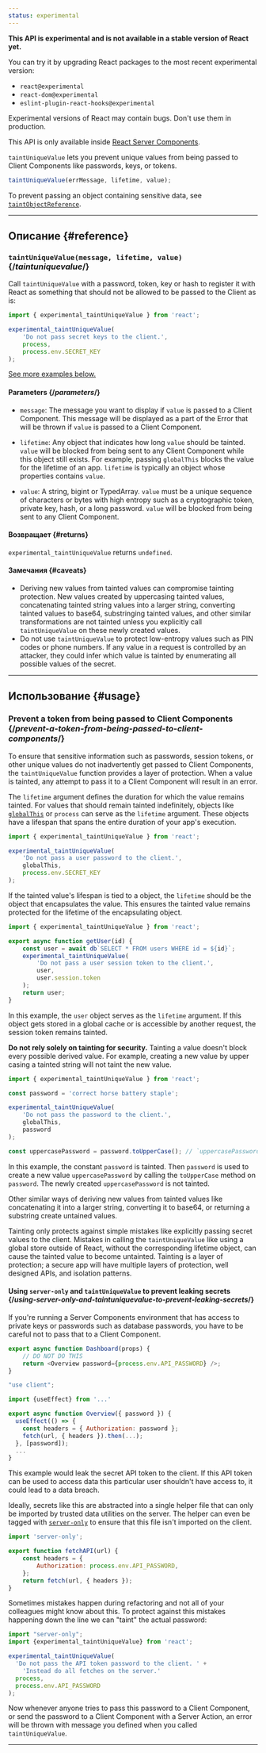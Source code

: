 ```yaml
---
status: experimental
---
```


<Wip>

**This API is experimental and is not available in a stable version of React yet.**

You can try it by upgrading React packages to the most recent experimental version:

-   `react@experimental`
-   `react-dom@experimental`
-   `eslint-plugin-react-hooks@experimental`

Experimental versions of React may contain bugs. Don't use them in production.

This API is only available inside [React Server Components](/reference/react/use-client).

</Wip>

<Intro>

`taintUniqueValue` lets you prevent unique values from being passed to Client Components like passwords, keys, or tokens.

```js
taintUniqueValue(errMessage, lifetime, value);
```

To prevent passing an object containing sensitive data, see [`taintObjectReference`](/reference/react/experimental_taintObjectReference).

</Intro>

<InlineToc />

---

## Описание {#reference}

### `taintUniqueValue(message, lifetime, value)` {/_taintuniquevalue_/}

Call `taintUniqueValue` with a password, token, key or hash to register it with React as something that should not be allowed to be passed to the Client as is:

```js
import { experimental_taintUniqueValue } from 'react';

experimental_taintUniqueValue(
    'Do not pass secret keys to the client.',
    process,
    process.env.SECRET_KEY
);
```

[See more examples below.](#usage)

#### Parameters {/_parameters_/}

-   `message`: The message you want to display if `value` is passed to a Client Component. This message will be displayed as a part of the Error that will be thrown if `value` is passed to a Client Component.

-   `lifetime`: Any object that indicates how long `value` should be tainted. `value` will be blocked from being sent to any Client Component while this object still exists. For example, passing `globalThis` blocks the value for the lifetime of an app. `lifetime` is typically an object whose properties contains `value`.

-   `value`: A string, bigint or TypedArray. `value` must be a unique sequence of characters or bytes with high entropy such as a cryptographic token, private key, hash, or a long password. `value` will be blocked from being sent to any Client Component.

#### Возвращает {#returns}

`experimental_taintUniqueValue` returns `undefined`.

#### Замечания {#caveats}

-   Deriving new values from tainted values can compromise tainting protection. New values created by uppercasing tainted values, concatenating tainted string values into a larger string, converting tainted values to base64, substringing tainted values, and other similar transformations are not tainted unless you explicitly call `taintUniqueValue` on these newly created values.
-   Do not use `taintUniqueValue` to protect low-entropy values such as PIN codes or phone numbers. If any value in a request is controlled by an attacker, they could infer which value is tainted by enumerating all possible values of the secret.

---

## Использование {#usage}

### Prevent a token from being passed to Client Components {/_prevent-a-token-from-being-passed-to-client-components_/}

To ensure that sensitive information such as passwords, session tokens, or other unique values do not inadvertently get passed to Client Components, the `taintUniqueValue` function provides a layer of protection. When a value is tainted, any attempt to pass it to a Client Component will result in an error.

The `lifetime` argument defines the duration for which the value remains tainted. For values that should remain tainted indefinitely, objects like [`globalThis`](https://developer.mozilla.org/en-US/docs/Web/JavaScript/Reference/Global_Objects/globalThis) or `process` can serve as the `lifetime` argument. These objects have a lifespan that spans the entire duration of your app's execution.

```js
import { experimental_taintUniqueValue } from 'react';

experimental_taintUniqueValue(
    'Do not pass a user password to the client.',
    globalThis,
    process.env.SECRET_KEY
);
```

If the tainted value's lifespan is tied to a object, the `lifetime` should be the object that encapsulates the value. This ensures the tainted value remains protected for the lifetime of the encapsulating object.

```js
import { experimental_taintUniqueValue } from 'react';

export async function getUser(id) {
    const user = await db`SELECT * FROM users WHERE id = ${id}`;
    experimental_taintUniqueValue(
        'Do not pass a user session token to the client.',
        user,
        user.session.token
    );
    return user;
}
```

In this example, the `user` object serves as the `lifetime` argument. If this object gets stored in a global cache or is accessible by another request, the session token remains tainted.

<Pitfall>

**Do not rely solely on tainting for security.** Tainting a value doesn't block every possible derived value. For example, creating a new value by upper casing a tainted string will not taint the new value.

```js
import { experimental_taintUniqueValue } from 'react';

const password = 'correct horse battery staple';

experimental_taintUniqueValue(
    'Do not pass the password to the client.',
    globalThis,
    password
);

const uppercasePassword = password.toUpperCase(); // `uppercasePassword` is not tainted
```

In this example, the constant `password` is tainted. Then `password` is used to create a new value `uppercasePassword` by calling the `toUpperCase` method on `password`. The newly created `uppercasePassword` is not tainted.

Other similar ways of deriving new values from tainted values like concatenating it into a larger string, converting it to base64, or returning a substring create untained values.

Tainting only protects against simple mistakes like explicitly passing secret values to the client. Mistakes in calling the `taintUniqueValue` like using a global store outside of React, without the corresponding lifetime object, can cause the tainted value to become untainted. Tainting is a layer of protection; a secure app will have multiple layers of protection, well designed APIs, and isolation patterns.

</Pitfall>

<DeepDive>

#### Using `server-only` and `taintUniqueValue` to prevent leaking secrets {/_using-server-only-and-taintuniquevalue-to-prevent-leaking-secrets_/}

If you're running a Server Components environment that has access to private keys or passwords such as database passwords, you have to be careful not to pass that to a Client Component.

```js
export async function Dashboard(props) {
    // DO NOT DO THIS
    return <Overview password={process.env.API_PASSWORD} />;
}
```

```js
"use client";

import {useEffect} from '...'

export async function Overview({ password }) {
  useEffect(() => {
    const headers = { Authorization: password };
    fetch(url, { headers }).then(...);
  }, [password]);
  ...
}
```

This example would leak the secret API token to the client. If this API token can be used to access data this particular user shouldn't have access to, it could lead to a data breach.

[comment]: <> (TODO: Link to `server-only` docs once they are written)

Ideally, secrets like this are abstracted into a single helper file that can only be imported by trusted data utilities on the server. The helper can even be tagged with [`server-only`](https://www.npmjs.com/package/server-only) to ensure that this file isn't imported on the client.

```js
import 'server-only';

export function fetchAPI(url) {
    const headers = {
        Authorization: process.env.API_PASSWORD,
    };
    return fetch(url, { headers });
}
```

Sometimes mistakes happen during refactoring and not all of your colleagues might know about this.
To protect against this mistakes happening down the line we can "taint" the actual password:

```js
import "server-only";
import {experimental_taintUniqueValue} from 'react';

experimental_taintUniqueValue(
  'Do not pass the API token password to the client. ' +
    'Instead do all fetches on the server.'
  process,
  process.env.API_PASSWORD
);
```

Now whenever anyone tries to pass this password to a Client Component, or send the password to a Client Component with a Server Action, an error will be thrown with message you defined when you called `taintUniqueValue`.

</DeepDive>

---
